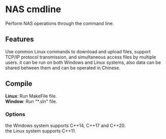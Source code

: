 # NAS cmdline
Perform NAS operations through the command line.

## Features
Use common Linux commands to download and upload files, support TCP/IP protocol transmission, and simultaneous access files by multiple users. it can be run on both Windows and Linux systems, also data can be shared between them and can be operated in Chinese.

## Compile
**Linux**: Run MakeFile file.  
**Window**: Run "*.sln" file.

### Options
the Windows system supports C++14, C++17 and C++20.  
the Linux system supports C++11.
